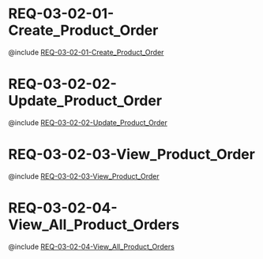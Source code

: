 <!--
    ATTENTION: This file was generated via gradle!
               Do NOT manually edit this file! Any such changes will be overwritten!
-->

# REQ-03-02-01-Create_Product_Order

@include [REQ-03-02-01-Create_Product_Order](REQ-03-02-01-Create_Product_Order.md)

# REQ-03-02-02-Update_Product_Order

@include [REQ-03-02-02-Update_Product_Order](REQ-03-02-02-Update_Product_Order.md)

# REQ-03-02-03-View_Product_Order

@include [REQ-03-02-03-View_Product_Order](REQ-03-02-03-View_Product_Order.md)

# REQ-03-02-04-View_All_Product_Orders

@include [REQ-03-02-04-View_All_Product_Orders](REQ-03-02-04-View_All_Product_Orders.md)
